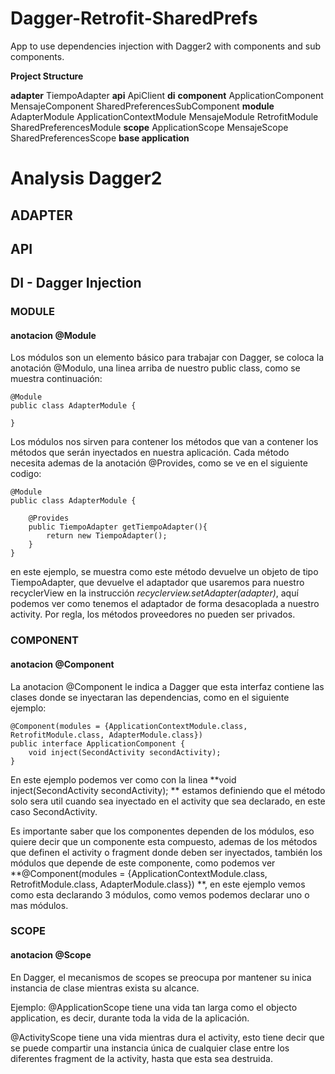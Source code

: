 # Dagger-Retrofit-SharedPrefs
App to use dependencies injection with Dagger2 with components and sub components.

**Project Structure**

**adapter**
TiempoAdapter
**api**
ApiClient
  **di**
  **component**
ApplicationComponent
 MensajeComponent
 SharedPreferencesSubComponent
**module**
 AdapterModule
 ApplicationContextModule
MensajeModule
RetrofitModule
 SharedPreferencesModule
**scope**
ApplicationScope
MensajeScope
SharedPreferencesScope
**base application**


# Analysis Dagger2


## ADAPTER


## API



## DI - Dagger Injection

### MODULE
#### anotacion @Module
Los módulos son un elemento básico para trabajar con Dagger, se coloca la anotación @Modulo, una linea arriba de nuestro public class, como se muestra continuación:

    @Module  
    public class AdapterModule {  
      
    }
Los módulos nos sirven para contener los métodos que van a contener los métodos que serán inyectados en nuestra aplicación. Cada método necesita ademas de la anotación @Provides, como se ve en el siguiente codigo: 

    @Module  
    public class AdapterModule { 
      
	    @Provides  
	    public TiempoAdapter getTiempoAdapter(){  
            return new TiempoAdapter();  
		}  
    }

en este ejemplo, se muestra como este método devuelve un objeto de tipo TiempoAdapter, que devuelve el adaptador que usaremos para nuestro recyclerView en la instrucción *recyclerview.setAdapter(adapter)*, aquí podemos ver como tenemos el adaptador de forma desacoplada a nuestro activity. Por regla, los métodos proveedores no pueden ser privados.

### COMPONENT
#### anotacion @Component
La anotacion @Component le indica a Dagger que esta interfaz contiene las clases donde se inyectaran las dependencias, como en el siguiente ejemplo:

    @Component(modules = {ApplicationContextModule.class, RetrofitModule.class, AdapterModule.class})  
    public interface ApplicationComponent {  
        void inject(SecondActivity secondActivity);  
    }
En este ejemplo podemos ver como con la linea 
**void inject(SecondActivity secondActivity); ** estamos definiendo que el método solo sera util cuando sea inyectado en el activity que sea declarado, en este caso SecondActivity.

Es importante saber que los componentes dependen de los módulos, eso quiere decir que un componente esta compuesto, ademas de los métodos que definen el activity o fragment donde deben ser inyectados, también los módulos que depende de este componente, como podemos ver 
**@Component(modules = {ApplicationContextModule.class, RetrofitModule.class, AdapterModule.class}) **, en este ejemplo vemos como esta declarando 3 módulos, como vemos podemos declarar uno o mas módulos.

### SCOPE 
#### anotacion @Scope
En Dagger, el mecanismos de scopes se preocupa por mantener su inica instancia de clase mientras exista su alcance.

Ejemplo: @ApplicationScope tiene una vida tan larga como el objecto application, es decir, durante toda la vida de la aplicación.

@ActivityScope tiene una vida mientras dura el activity, esto tiene decir que se puede compartir una instancia única de cualquier clase entre los diferentes fragment de la activity, hasta que esta sea destruida.
